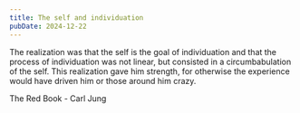 ```yaml
---
title: The self and individuation
pubDate: 2024-12-22
---
```

The realization was that the self is the goal of individuation and that the process of individuation was not linear, but consisted in a circumbabulation of the self. This realization gave him strength, for otherwise the experience would have driven him or those around him crazy.

The Red Book - Carl Jung
